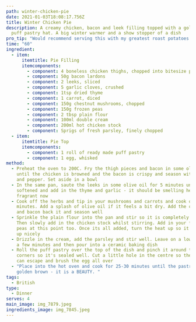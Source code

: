 ```yaml
---
path: winter-chicken-pie
date: 2021-01-03T18:08:17.756Z
title: Winter Chicken Pie
description: A creamy chicken, bacon and leek filling topped with a golden brown
  puff pastry hat. A big winter warmer and a show stopper of a dish
pro_tip: "Would recommend serving this with my greatest roast potatoes recipe !! "
time: "60"
ingredient:
  - item:
      itemtitle: Pie Filling
      itemcomponents:
        - component: 4 boneless chicken thighs, chopped into bitesize pieces
        - component: 50g bacon lardons
        - component: 2 leeks, sliced
        - component: 5 garlic cloves, crushed
        - component: 1tsp dried thyme
        - component: 1 carrot, diced
        - component: 150g chestnut mushrooms, chopped
        - component: 150g frozen peas
        - component: 2 tbsp plain flour
        - component: 100ml double cream
        - component: 200ml hot chicken stock
        - component: Sprigs of fresh parsley, finely chopped
  - item:
      itemtitle: Pie Top
      itemcomponents:
        - component: 1 roll of ready made puff pastry
        - component: 1 egg, whisked
method:
  - Preheat the oven to 200C. Fry the thigh pieces and bacon in some olive oil
    until the chicken is browned and the bacon is crispy and season with salt
    and pepper. Set aside in a bowl
  - In the same pan, saute the leeks in some olive oil for 5 minutes until
    softened and add in the thyme and garlic - it should be smelling hella
    fragrant now
  - Cook off the herbs and tip in your mushrooms and carrots and cook off for 7
    minutes. Add a splash of olive oil if it feels a bit dry. Add the chicken
    and bacon back it and season well
  - Sprinkle the plain flour into the pan and stir so it is completely coated.
    Then slowly add in the chicken stock whilst stirring. Add in your frozen
    peas at this point too. Once its all added, turn the heat up so it bubbles
    up nicely
  - Drizzle in the cream, add the parsley and stir well. Leave on a low heat for
    a few minutes and then pour into a ceramic baking dish
  - Roll the puff pastry over the top of the dish and pinch it around the
    corners so it's sealed well. Cut a little hole in the centre so the steam
    can escape and brush the egg all over
  - "Place into the hot oven and cook for 25-30 minutes until the pastry is
    golden brown - it is a BEAUTY. "
tags:
  - British
type:
  - Dinner
serves: 4
main_image: img_7879.jpeg
ingredients_image: img_7845.jpeg
---
```

